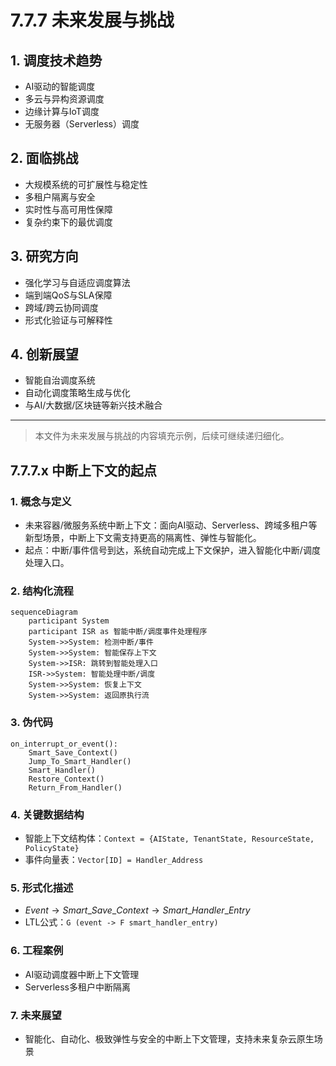 # 7.7.7 未来发展与挑战

## 1. 调度技术趋势

- AI驱动的智能调度
- 多云与异构资源调度
- 边缘计算与IoT调度
- 无服务器（Serverless）调度

## 2. 面临挑战

- 大规模系统的可扩展性与稳定性
- 多租户隔离与安全
- 实时性与高可用性保障
- 复杂约束下的最优调度

## 3. 研究方向

- 强化学习与自适应调度算法
- 端到端QoS与SLA保障
- 跨域/跨云协同调度
- 形式化验证与可解释性

## 4. 创新展望

- 智能自治调度系统
- 自动化调度策略生成与优化
- 与AI/大数据/区块链等新兴技术融合

---
> 本文件为未来发展与挑战的内容填充示例，后续可继续递归细化。

## 7.7.7.x 中断上下文的起点

### 1. 概念与定义

- 未来容器/微服务系统中断上下文：面向AI驱动、Serverless、跨域多租户等新型场景，中断上下文需支持更高的隔离性、弹性与智能化。
- 起点：中断/事件信号到达，系统自动完成上下文保护，进入智能化中断/调度处理入口。

### 2. 结构化流程

```mermaid
sequenceDiagram
    participant System
    participant ISR as 智能中断/调度事件处理程序
    System->>System: 检测中断/事件
    System->>System: 智能保存上下文
    System->>ISR: 跳转到智能处理入口
    ISR->>System: 智能处理中断/调度
    System->>System: 恢复上下文
    System->>System: 返回原执行流
```

### 3. 伪代码

```pseudo
on_interrupt_or_event():
    Smart_Save_Context()
    Jump_To_Smart_Handler()
    Smart_Handler()
    Restore_Context()
    Return_From_Handler()
```

### 4. 关键数据结构

- 智能上下文结构体：`Context = {AIState, TenantState, ResourceState, PolicyState}`
- 事件向量表：`Vector[ID] = Handler_Address`

### 5. 形式化描述

- $Event \rightarrow Smart\_Save\_Context \rightarrow Smart\_Handler\_Entry$
- LTL公式：`G (event -> F smart_handler_entry)`

### 6. 工程案例

- AI驱动调度器中断上下文管理
- Serverless多租户中断隔离

### 7. 未来展望

- 智能化、自动化、极致弹性与安全的中断上下文管理，支持未来复杂云原生场景
